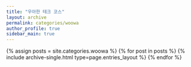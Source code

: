 ```yaml
---
title: "우아한 테크 코스"
layout: archive
permalink: categories/woowa
author_profile: true
sidebar_main: true
---
```



{% assign posts = site.categories.woowa %}
{% for post in posts %} {% include archive-single.html type=page.entries_layout %} {% endfor %}